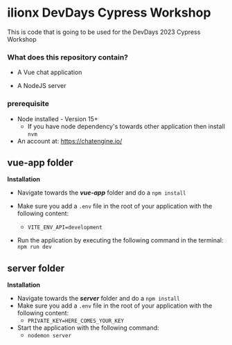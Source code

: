 
# ilionx DevDays Cypress Workshop #
This is code that is going to be used for the DevDays 2023 Cypress Workshop

  

### What does this repository contain? ###

* A Vue chat application

* A NodeJS server

### prerequisite ###
- Node installed - Version 15+
	- If you have node dependency's towards other application then install `nvm`
- An account at: https://chatengine.io/
  

## vue-app folder
**Installation**

* Navigate towards the ***vue-app*** folder and do a `npm install`

* Make sure you add a `.env` file in the root of your application with the following content:
	* `VITE_ENV_API=development`

* Run the application by executing the following command in the terminal: `npm run dev`

## server folder
**Installation**

* Navigate towards the ***server*** folder and do a `npm install`
* Make sure you add a `.env` file in the root of your application with the following content:
	* `PRIVATE_KEY=HERE_COMES_YOUR_KEY`
* Start the application with the following command:
	* `nodemon server`